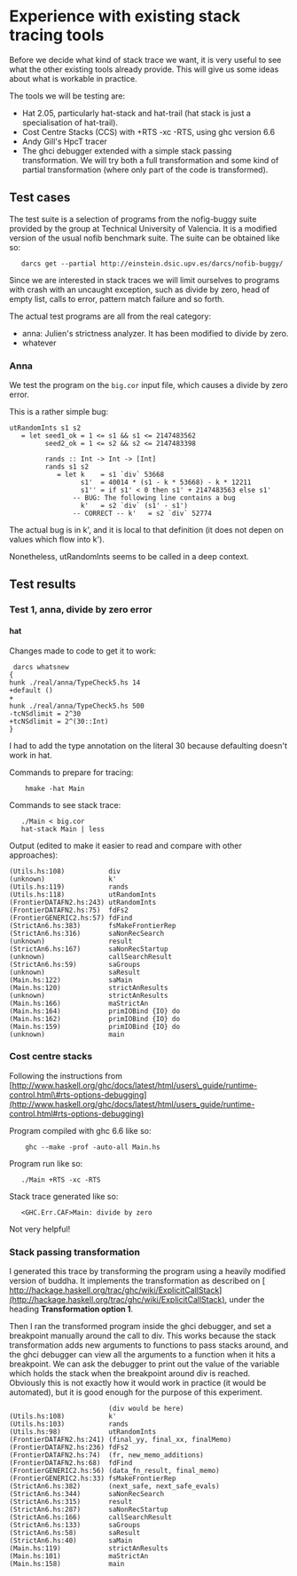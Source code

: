 # Experience with existing stack tracing tools



Before we decide what kind of stack trace we want, it is very useful to see what the other existing tools already provide. This will give us some ideas about what is workable in practice.



The tools we will be testing are:


- Hat 2.05, particularly hat-stack and hat-trail (hat stack is just a specialisation of hat-trail).
- Cost Centre Stacks (CCS) with +RTS -xc -RTS, using ghc version 6.6
- Andy Gill's HpcT tracer
- The ghci debugger extended with a simple stack passing transformation. We will try both a full transformation and some kind of partial transformation (where only part of the code is transformed).

## Test cases



The test suite is a selection of programs from the nofig-buggy suite provided by the group at Technical University of Valencia. It is a modified version of the usual nofib benchmark suite. The suite can be obtained like so:


```wiki
   darcs get --partial http://einstein.dsic.upv.es/darcs/nofib-buggy/
```


Since we are interested in stack traces we will limit ourselves to programs with crash with an uncaught exception, such as divide by zero, head of empty list, calls to error, pattern match failure and so forth.



The actual test programs are all from the real category:


- anna: Julien's strictness analyzer. It has been modified to divide by zero.
- whatever

### Anna



We test the program on the `big.cor` input file, which causes a divide by zero error.



This is a rather simple bug:


```wiki
utRandomInts s1 s2
   = let seed1_ok = 1 <= s1 && s1 <= 2147483562
         seed2_ok = 1 <= s2 && s2 <= 2147483398

         rands :: Int -> Int -> [Int]
         rands s1 s2
            = let k    = s1 `div` 53668
                  s1'  = 40014 * (s1 - k * 53668) - k * 12211
                  s1'' = if s1' < 0 then s1' + 2147483563 else s1'
                -- BUG: The following line contains a bug
                  k'   = s2 `div` (s1' - s1')
                -- CORRECT -- k'   = s2 `div` 52774
```


The actual bug is in k', and it is local to that definition (it does not depen on values which flow into k').



Nonetheless, utRandomInts seems to be called in a deep context.


## Test results


### Test 1, anna, divide by zero error


#### hat



Changes made to code to get it to work:


```wiki
 darcs whatsnew
{
hunk ./real/anna/TypeCheck5.hs 14
+default ()
+
hunk ./real/anna/TypeCheck5.hs 500
-tcNSdlimit = 2^30
+tcNSdlimit = 2^(30::Int)
}
```


I had to add the type annotation on the literal 30 because defaulting doesn't work in hat.



Commands to prepare for tracing:


```wiki
    hmake -hat Main
```


Commands to see stack trace:


```wiki
   ./Main < big.cor
   hat-stack Main | less
```


Output (edited to make it easier to read and compare with other approaches):


```wiki
(Utils.hs:108)           div
(unknown)                k'
(Utils.hs:119)           rands
(Utils.hs:118)           utRandomInts
(FrontierDATAFN2.hs:243) utRandomInts
(FrontierDATAFN2.hs:75)  fdFs2
(FrontierGENERIC2.hs:57) fdFind
(StrictAn6.hs:383)       fsMakeFrontierRep
(StrictAn6.hs:316)       saNonRecSearch
(unknown)                result
(StrictAn6.hs:167)       saNonRecStartup
(unknown)                callSearchResult
(StrictAn6.hs:59)        saGroups
(unknown)                saResult
(Main.hs:122)            saMain
(Main.hs:120)            strictAnResults
(unknown)                strictAnResults
(Main.hs:166)            maStrictAn
(Main.hs:164)            primIOBind {IO} do
(Main.hs:162)            primIOBind {IO} do
(Main.hs:159)            primIOBind {IO} do
(unknown)                main

```

### Cost centre stacks



Following the instructions from [http://www.haskell.org/ghc/docs/latest/html/users\_guide/runtime-control.html\#rts-options-debugging](http://www.haskell.org/ghc/docs/latest/html/users_guide/runtime-control.html#rts-options-debugging)



Program compiled with ghc 6.6 like so:


```wiki
    ghc --make -prof -auto-all Main.hs
```


Program run like so:


```wiki
   ./Main +RTS -xc -RTS
```


Stack trace generated like so:


```wiki
   <GHC.Err.CAF>Main: divide by zero
```


Not very helpful!


### Stack passing transformation



I generated this trace by transforming the program using a heavily modified version of buddha. It implements the transformation as described on [
http://hackage.haskell.org/trac/ghc/wiki/ExplicitCallStack](http://hackage.haskell.org/trac/ghc/wiki/ExplicitCallStack), under the heading **Transformation option 1**.



Then I ran the transformed program inside the ghci debugger, and set a breakpoint manually around the call to div. This works because the stack transformation adds new arguments to functions to pass stacks around, and the ghci debugger can view all the arguments to a function when it hits a breakpoint. We can ask the debugger to print out the value of the variable which holds the stack when the breakpoint around div is reached. Obviously this is not exactly how it would work in practice (it would be automated), but it is good enough for the purpose of this experiment.


```wiki
                         (div would be here)
(Utils.hs:108)           k'
(Utils.hs:103)           rands
(Utils.hs:98)            utRandomInts
(FrontierDATAFN2.hs:241) (final_yy, final_xx, finalMemo)
(FrontierDATAFN2.hs:236) fdFs2
(FrontierDATAFN2.hs:74)  (fr, new_memo_additions)
(FrontierDATAFN2.hs:68)  fdFind
(FrontierGENERIC2.hs:56) (data_fn_result, final_memo)
(FrontierGENERIC2.hs:33) fsMakeFrontierRep
(StrictAn6.hs:382)       (next_safe, next_safe_evals)
(StrictAn6.hs:344)       saNonRecSearch
(StrictAn6.hs:315)       result
(StrictAn6.hs:287)       saNonRecStartup
(StrictAn6.hs:166)       callSearchResult
(StrictAn6.hs:133)       saGroups
(StrictAn6.hs:58)        saResult
(StrictAn6.hs:40)        saMain
(Main.hs:119)            strictAnResults
(Main.hs:101)            maStrictAn
(Main.hs:158)            main
```